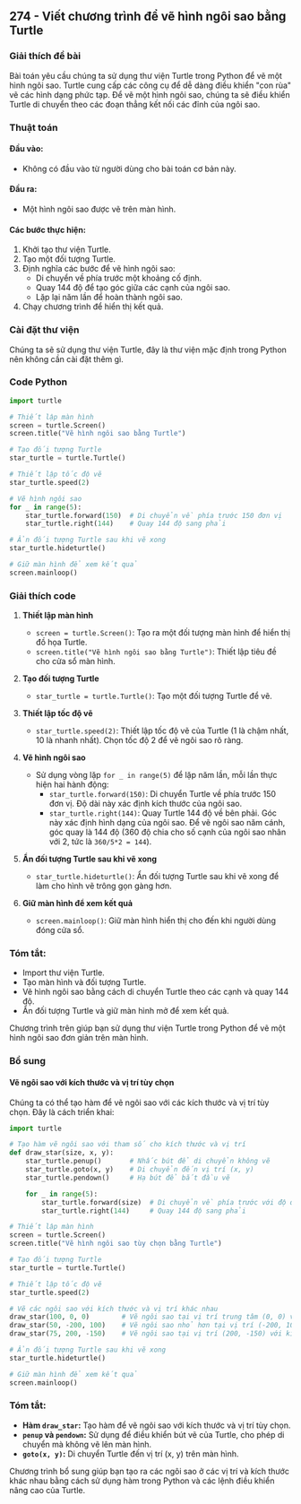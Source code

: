 ## 274 - Viết chương trình để vẽ hình ngôi sao bằng Turtle

### Giải thích đề bài

Bài toán yêu cầu chúng ta sử dụng thư viện Turtle trong Python để vẽ một hình ngôi sao. Turtle cung cấp các công cụ để dễ dàng điều khiển "con rùa" vẽ các hình dạng phức tạp. Để vẽ một hình ngôi sao, chúng ta sẽ điều khiển Turtle di chuyển theo các đoạn thẳng kết nối các đỉnh của ngôi sao.

### Thuật toán

#### Đầu vào:

- Không có đầu vào từ người dùng cho bài toán cơ bản này.

#### Đầu ra:

- Một hình ngôi sao được vẽ trên màn hình.

#### Các bước thực hiện:

1. Khởi tạo thư viện Turtle.
2. Tạo một đối tượng Turtle.
3. Định nghĩa các bước để vẽ hình ngôi sao:
   - Di chuyển về phía trước một khoảng cố định.
   - Quay 144 độ để tạo góc giữa các cạnh của ngôi sao.
   - Lặp lại năm lần để hoàn thành ngôi sao.
4. Chạy chương trình để hiển thị kết quả.

### Cài đặt thư viện

Chúng ta sẽ sử dụng thư viện Turtle, đây là thư viện mặc định trong Python nên không cần cài đặt thêm gì.

### Code Python

```python
import turtle

# Thiết lập màn hình
screen = turtle.Screen()
screen.title("Vẽ hình ngôi sao bằng Turtle")

# Tạo đối tượng Turtle
star_turtle = turtle.Turtle()

# Thiết lập tốc độ vẽ
star_turtle.speed(2)

# Vẽ hình ngôi sao
for _ in range(5):
    star_turtle.forward(150)  # Di chuyển về phía trước 150 đơn vị
    star_turtle.right(144)    # Quay 144 độ sang phải

# Ẩn đối tượng Turtle sau khi vẽ xong
star_turtle.hideturtle()

# Giữ màn hình để xem kết quả
screen.mainloop()
```

### Giải thích code

1. **Thiết lập màn hình**

   - `screen = turtle.Screen()`: Tạo ra một đối tượng màn hình để hiển thị đồ họa Turtle.
   - `screen.title("Vẽ hình ngôi sao bằng Turtle")`: Thiết lập tiêu đề cho cửa sổ màn hình.

2. **Tạo đối tượng Turtle**

   - `star_turtle = turtle.Turtle()`: Tạo một đối tượng Turtle để vẽ.

3. **Thiết lập tốc độ vẽ**

   - `star_turtle.speed(2)`: Thiết lập tốc độ vẽ của Turtle (1 là chậm nhất, 10 là nhanh nhất). Chọn tốc độ 2 để vẽ ngôi sao rõ ràng.

4. **Vẽ hình ngôi sao**

   - Sử dụng vòng lặp `for _ in range(5)` để lặp năm lần, mỗi lần thực hiện hai hành động:
     - `star_turtle.forward(150)`: Di chuyển Turtle về phía trước 150 đơn vị. Độ dài này xác định kích thước của ngôi sao.
     - `star_turtle.right(144)`: Quay Turtle 144 độ về bên phải. Góc này xác định hình dạng của ngôi sao. Để vẽ ngôi sao năm cánh, góc quay là 144 độ (360 độ chia cho số cạnh của ngôi sao nhân với 2, tức là `360/5*2 = 144`).

5. **Ẩn đối tượng Turtle sau khi vẽ xong**

   - `star_turtle.hideturtle()`: Ẩn đối tượng Turtle sau khi vẽ xong để làm cho hình vẽ trông gọn gàng hơn.

6. **Giữ màn hình để xem kết quả**
   - `screen.mainloop()`: Giữ màn hình hiển thị cho đến khi người dùng đóng cửa sổ.

### Tóm tắt:

- Import thư viện Turtle.
- Tạo màn hình và đối tượng Turtle.
- Vẽ hình ngôi sao bằng cách di chuyển Turtle theo các cạnh và quay 144 độ.
- Ẩn đối tượng Turtle và giữ màn hình mở để xem kết quả.

Chương trình trên giúp bạn sử dụng thư viện Turtle trong Python để vẽ một hình ngôi sao đơn giản trên màn hình.

### Bổ sung

#### Vẽ ngôi sao với kích thước và vị trí tùy chọn

Chúng ta có thể tạo hàm để vẽ ngôi sao với các kích thước và vị trí tùy chọn. Đây là cách triển khai:

```python
import turtle

# Tạo hàm vẽ ngôi sao với tham số cho kích thước và vị trí
def draw_star(size, x, y):
    star_turtle.penup()       # Nhấc bút để di chuyển không vẽ
    star_turtle.goto(x, y)    # Di chuyển đến vị trí (x, y)
    star_turtle.pendown()     # Hạ bút để bắt đầu vẽ

    for _ in range(5):
        star_turtle.forward(size)  # Di chuyển về phía trước với độ dài kích thước 'size'
        star_turtle.right(144)     # Quay 144 độ sang phải

# Thiết lập màn hình
screen = turtle.Screen()
screen.title("Vẽ hình ngôi sao tùy chọn bằng Turtle")

# Tạo đối tượng Turtle
star_turtle = turtle.Turtle()

# Thiết lập tốc độ vẽ
star_turtle.speed(2)

# Vẽ các ngôi sao với kích thước và vị trí khác nhau
draw_star(100, 0, 0)        # Vẽ ngôi sao tại vị trí trung tâm (0, 0) với kích thước 100
draw_star(50, -200, 100)    # Vẽ ngôi sao nhỏ hơn tại vị trí (-200, 100) với kích thước 50
draw_star(75, 200, -150)    # Vẽ ngôi sao tại vị trí (200, -150) với kích thước 75

# Ẩn đối tượng Turtle sau khi vẽ xong
star_turtle.hideturtle()

# Giữ màn hình để xem kết quả
screen.mainloop()
```

### Tóm tắt:

- **Hàm `draw_star`:** Tạo hàm để vẽ ngôi sao với kích thước và vị trí tùy chọn.
- **`penup` và `pendown`:** Sử dụng để điều khiển bút vẽ của Turtle, cho phép di chuyển mà không vẽ lên màn hình.
- **`goto(x, y)`:** Di chuyển Turtle đến vị trí (x, y) trên màn hình.

Chương trình bổ sung giúp bạn tạo ra các ngôi sao ở các vị trí và kích thước khác nhau bằng cách sử dụng hàm trong Python và các lệnh điều khiển nâng cao của Turtle.
